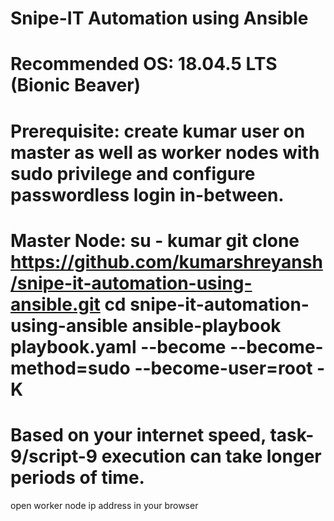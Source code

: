 Snipe-IT Automation using Ansible
===========================================
Recommended OS: 18.04.5 LTS (Bionic Beaver)
===========================================
Prerequisite: create kumar user on master as well as worker nodes with sudo privilege and configure passwordless login in-between.
==================================================================================================================================
Master Node:
su - kumar
git clone https://github.com/kumarshreyansh/snipe-it-automation-using-ansible.git
cd snipe-it-automation-using-ansible
ansible-playbook playbook.yaml --become --become-method=sudo --become-user=root -K
========================================================================================
Based on your internet speed, task-9/script-9 execution can take longer periods of time.
========================================================================================
open worker node ip address in your browser
